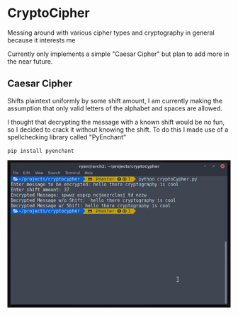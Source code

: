# CryptoCipher
Messing around with various cipher types and cryptography in general because it interests me

Currently only implements a simple "Caesar Cipher" but plan to add more in the near future.

## Caesar Cipher
Shifts plaintext uniformly by some shift amount, I am currently making the assumption that only valid letters of the alphabet and spaces are allowed.

I thought that decrypting the message with a known shift would be no fun, so I decided to crack it without knowing the shift. To do this I made use of a spellchecking library called "PyEnchant" 

```
pip install pyenchant
```
![Alt text](imgs/cryptoCipher.png?raw=true "Progress Picture")
